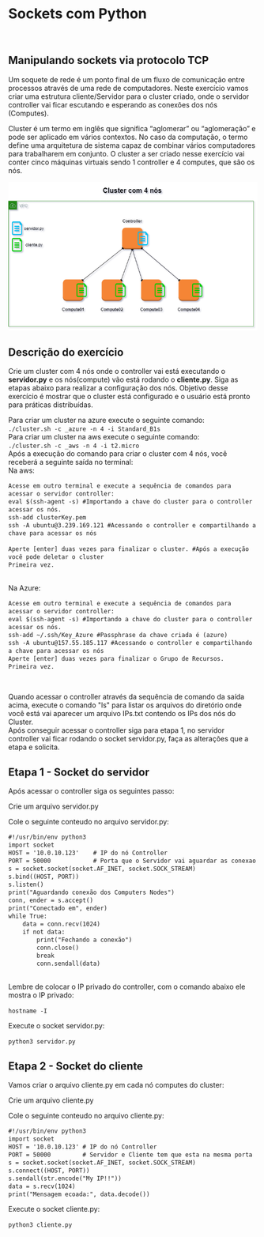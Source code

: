 # Sockets com Python  
<br>

## Manipulando sockets via protocolo TCP

Um soquete de rede é um ponto final de um fluxo de comunicação entre processos através de uma rede de computadores. Neste exercício vamos criar uma estrutura cliente/Servidor para o cluster criado, onde o servidor controller vai ficar escutando e esperando as conexões dos nós (Computes). <br>

Cluster é um termo em inglês que significa “aglomerar” ou “aglomeração” e pode ser aplicado em vários contextos. No caso da computação, o termo define uma arquitetura de sistema capaz de combinar vários computadores para trabalharem em conjunto. O cluster a ser criado nesse exercício vai conter cinco máquinas virtuais sendo 1 controller e 4 computes, que são os nós. <br>

![img](https://github.com/AnttoniC/cloud-deployment-tool/blob/main/Cluster/Aws-CLI/IMG/cluster4n.png)

## Descrição do exercício
Crie um cluster com 4 nós onde o controller vai está executando o **servidor.py** e os nós(compute) vão está rodando o **cliente.py**. Siga as etapas abaixo para realizar a configuração dos nós. Objetivo desse exercício é mostrar que o cluster está configurado e o usuário está pronto para práticas distribuídas.

Para criar um cluster na azure execute o seguinte comando: <br>
`./cluster.sh -c _azure -n 4 -i Standard_B1s`<br>
Para criar um cluster na aws execute o seguinte comando:<br>
`./cluster.sh -c _aws -n 4 -i t2.micro`<br>
Após a execução do comando para criar o cluster com 4 nós, você receberá a seguinte saída no terminal:<br>
Na aws: <br>
```
Acesse em outro terminal e execute a sequência de comandos para acessar o servidor controller:
eval $(ssh-agent -s) #Importando a chave do cluster para o controller acessar os nós.
ssh-add clusterKey.pem 
ssh -A ubuntu@3.239.169.121 #Acessando o controller e compartilhando a chave para acessar os nós

Aperte [enter] duas vezes para finalizar o cluster. #Após a execução você pode deletar o cluster
Primeira vez.
```
<br>
Na Azure: <br>

```
Acesse em outro terminal e execute a sequência de comandos para acessar o servidor controller:
eval $(ssh-agent -s) #Importando a chave do cluster para o controller acessar os nós.
ssh-add ~/.ssh/Key_Azure #Passphrase da chave criada é (azure)
ssh -A ubuntu@157.55.185.117 #Acessando o controller e compartilhando a chave para acessar os nós
Aperte [enter] duas vezes para finalizar o Grupo de Recursos.
Primeira vez.
```
<br>

Quando acessar o controller através da sequência de comando da saída acima, execute o comando "ls" para listar os arquivos do diretório onde você está vai aparecer um arquivo IPs.txt contendo os IPs dos nós do Cluster. <br>
Após conseguir acessar o controller siga para etapa 1, no servidor controller vai ficar rodando o socket servidor.py, faça as alterações que a etapa e solicita. <br>


## Etapa 1 - Socket do servidor

Após acessar o controller siga os seguintes passo: <br>

Crie um arquivo servidor.py <br>

Cole o seguinte conteudo no arquivo servidor.py: <br>
```
#!/usr/bin/env python3
import socket
HOST = '10.0.10.123'    # IP do nó Controller
PORT = 50000            # Porta que o Servidor vai aguardar as conexao
s = socket.socket(socket.AF_INET, socket.SOCK_STREAM)
s.bind((HOST, PORT))
s.listen()
print("Aguardando conexão dos Computers Nodes")
conn, ender = s.accept()
print("Conectado em", ender)
while True:
    data = conn.recv(1024)
    if not data:
        print("Fechando a conexão")
        conn.close()
        break
        conn.sendall(data)
```
<br>
Lembre de colocar o IP privado do controller, com o comando abaixo ele mostra o IP privado: <br>

`hostname -I`

Execute o socket servidor.py: <br>

`python3 servidor.py`


## Etapa 2 - Socket do cliente

Vamos criar o arquivo cliente.py em cada nó computes do cluster: <br>

Crie um arquivo cliente.py <br>


Cole o seguinte conteudo no arquivo cliente.py: <br>

```
#!/usr/bin/env python3
import socket
HOST = '10.0.10.123' # IP do nó Controller
PORT = 50000         # Servidor e Cliente tem que esta na mesma porta
s = socket.socket(socket.AF_INET, socket.SOCK_STREAM)
s.connect((HOST, PORT))
s.sendall(str.encode("My IP!!"))
data = s.recv(1024)
print("Mensagem ecoada:", data.decode())

```

Execute o socket cliente.py: <br>

`python3 cliente.py` <br>


